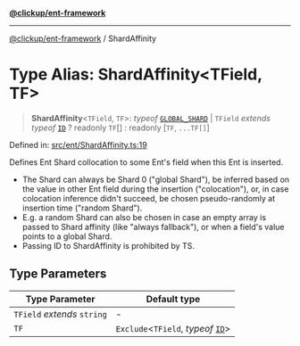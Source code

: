 [**@clickup/ent-framework**](../README.md)

***

[@clickup/ent-framework](../globals.md) / ShardAffinity

# Type Alias: ShardAffinity\<TField, TF\>

> **ShardAffinity**\<`TField`, `TF`\>: *typeof* [`GLOBAL_SHARD`](../variables/GLOBAL_SHARD.md) \| `TField` *extends* *typeof* [`ID`](../variables/ID.md) ? readonly `TF`[] : readonly \[`TF`, `...TF[]`\]

Defined in: [src/ent/ShardAffinity.ts:19](https://github.com/clickup/ent-framework/blob/master/src/ent/ShardAffinity.ts#L19)

Defines Ent Shard collocation to some Ent's field when this Ent is inserted.
- The Shard can always be Shard 0 ("global Shard"), be inferred based on the
  value in other Ent field during the insertion ("colocation"), or, in case
  colocation inference didn't succeed, be chosen pseudo-randomly at insertion
  time ("random Shard").
- E.g. a random Shard can also be chosen in case an empty array is passed to
  Shard affinity (like "always fallback"), or when a field's value points to
  a global Shard.
- Passing ID to ShardAffinity is prohibited by TS.

## Type Parameters

| Type Parameter | Default type |
| ------ | ------ |
| `TField` *extends* `string` | - |
| `TF` | `Exclude`\<`TField`, *typeof* [`ID`](../variables/ID.md)\> |
